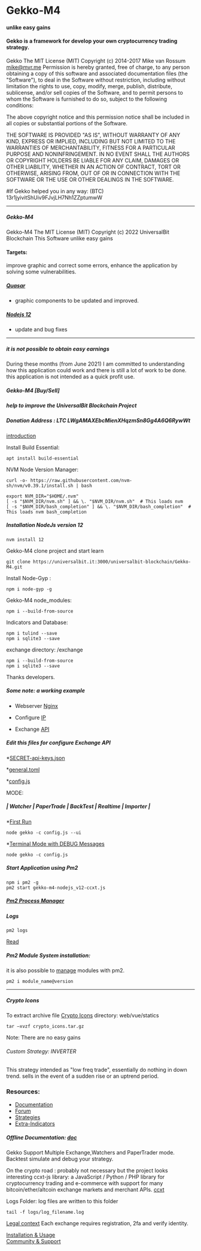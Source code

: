 # Gekko-M4
#### unlike easy gains


#### Gekko is a framework for develop your own cryptocurrency trading strategy.


Gekko 
The MIT License (MIT) Copyright (c) 2014-2017 Mike van Rossum mike@mvr.me
Permission is hereby granted, free of charge, to any person obtaining a copy of this software and associated documentation files (the "Software"), to deal in the Software without restriction, including without limitation the rights to use, copy, modify, merge, publish, distribute, sublicense, and/or sell copies of the Software, and to permit persons to whom the Software is furnished to do so, subject to the following conditions:

The above copyright notice and this permission notice shall be included in all copies or substantial portions of the Software.

THE SOFTWARE IS PROVIDED "AS IS", WITHOUT WARRANTY OF ANY KIND, EXPRESS OR IMPLIED, INCLUDING BUT NOT LIMITED TO THE WARRANTIES OF MERCHANTABILITY, FITNESS FOR A PARTICULAR PURPOSE AND NONINFRINGEMENT. IN NO EVENT SHALL THE AUTHORS OR COPYRIGHT HOLDERS BE LIABLE FOR ANY CLAIM, DAMAGES OR OTHER LIABILITY, WHETHER IN AN ACTION OF CONTRACT, TORT OR OTHERWISE, ARISING FROM, OUT OF OR IN CONNECTION WITH THE SOFTWARE OR THE USE OR OTHER DEALINGS IN THE SOFTWARE. 

#If Gekko helped you in any way: 
(BTC) 13r1jyivitShUiv9FJvjLH7Nh1ZZptumwW



-----



##### Gekko-M4

Gekko-M4 The MIT License (MIT) Copyright (c) 2022 UniversalBit Blockchain This Software unlike easy gains
#### Targets:
improve graphic and correct some errors, enhance the application by solving some vulnerabilities.


##### [Quasar](https://v0-16.quasar-framework.org/)
* graphic components to be updated and improved.

##### [Nodejs 12](https://nodejs.org/docs/latest-v12.x/api/)
* update and bug fixes

-----




##### it is not possible to obtain easy earnings



During these months (from June 2021) I am committed to understanding how this application could work and there is still a lot of work to be done. this application is not intended as a quick profit use.


##### Gekko-M4 [Buy/Sell]
##### help to improve the UniversalBit Blockchain Project








##### Donation Address : LTC LWgAMAXEbcMienXHqzmSn8Gg4A6Q6RywWt



[introduction](https://universalbit.it/blockchain/gekko-m4/)


Install Build Essential:

```
apt install build-essential
```

NVM Node Version Manager:
```
curl -o- https://raw.githubusercontent.com/nvm-sh/nvm/v0.39.1/install.sh | bash
```
```
export NVM_DIR="$HOME/.nvm"
[ -s "$NVM_DIR/nvm.sh" ] && \. "$NVM_DIR/nvm.sh"  # This loads nvm
[ -s "$NVM_DIR/bash_completion" ] && \. "$NVM_DIR/bash_completion"  # This loads nvm bash_completion
```

##### Installation NodeJs version 12

```
nvm install 12
```

Gekko-M4
clone project and start learn

```
git clone https://universalbit.it:3000/universalbit-blockchain/Gekko-M4.git
```

Install Node-Gyp :

```
npm i node-gyp -g
```

Gekko-M4 node_modules:

```
npm i --build-from-source
```

Indicators and Database:

```
npm i tulind --save
npm i sqlite3 --save
```
exchange directory: /exchange

```
npm i --build-from-source
npm i sqlite3 --save
```
Thanks developers.

##### Some note: a working example

* Webserver [Nginx](https://universalbit.it:3000/universalbit-blockchain/Gekko-M4/src/master/docs/webserver.md)


* Configure [IP](https://universalbit.it:3000/universalbit-blockchain/Gekko-M4/src/master/docs/ip.md)


* Exchange [API](https://universalbit.it:3000/universalbit-blockchain/Gekko-M4/src/master/docs/api.md)
 
##### Edit this files for configure Exchange API

*[SECRET-api-keys.json](https://universalbit.it:3000/universalbit-blockchain/Gekko-M4/src/master/SECRET-api-keys.json) 

*[general.toml](https://universalbit.it:3000/universalbit-blockchain/Gekko-M4/src/master/config/general.toml)

*[config.js](https://universalbit.it:3000/universalbit-blockchain/Gekko-M4/src/master/config.js)

MODE:

##### |  Watcher  |  PaperTrade  |  BackTest  |  Realtime  |  Importer  |


*[First Run]()

```
node gekko -c config.js --ui
```
*[Terminal Mode with DEBUG Messages]()
```
node gekko -c config.js
```


##### Start Application using Pm2

```
npm i pm2 -g
pm2 start gekko-m4-nodejs_v12-ccxt.js
```

##### [Pm2 Process Manager](https://pm2.keymetrics.io/)

##### Logs
```
pm2 logs
```
[Read](https://pm2.io/docs/runtime/guide/log-management/)

##### Pm2 Module System installation:
it is also possible to [manage](https://pm2.keymetrics.io/docs/advanced/pm2-module-system/) modules with pm2.

```
pm2 i module_name@version
```

-----


##### Crypto Icons

To extract archive file [Crypto Icons]() 
directory: web/vue/statics

```
tar –xvzf crypto_icons.tar.gz
```

Note:
There are no easy gains

###### Custom Strategy: INVERTER
This strategy intended as "low freq trade", essentially do nothing in down trend. sells in the event of a sudden rise or an uptrend period.

### Resources:
* [Documentation](https://gekko.wizb.it/docs/installation/installing_gekko.html)
* [Forum](https://forum.gekko.wizb.it/)
* [Strategies](https://github.com/xFFFFF/Gekko-Strategies)
* [Extra-Indicators](https://github.com/Gab0/gekko-extra-indicators)

##### Offline Documentation: [doc](https://universalbit.it/blockchain/shared-files/1093/docs.tar.gz)


Gekko Support Multiple Exchange,Watchers and PaperTrader mode.
Backtest simulate and debug your strategy.
      

On the crypto road : probably not necessary but the project looks interesting
ccxt-js library: a JavaScript / Python / PHP library for cryptocurrency trading and e-commerce with support for many bitcoin/ether/altcoin exchange markets and merchant APIs. [ccxt](https://readthedocs.org/projects/ccxt/)


Logs Folder:
log files are written to this folder

```
tail -f logs/log_filename.log
```

[Legal context](https://www.europarl.europa.eu/cmsdata/150761/TAX3%20Study%20on%20cryptocurrencies%20and%20blockchain.pdf)
Each exchange requires registration, 2fa and verify identity.


[Installation & Usage]()	
[Community & Support]()

